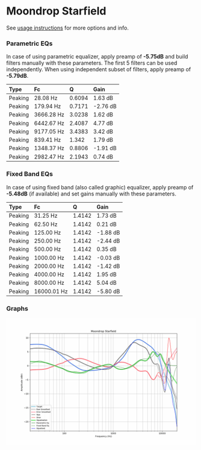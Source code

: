 # Moondrop Starfield
See [usage instructions](https://github.com/jaakkopasanen/AutoEq#usage) for more options and info.

### Parametric EQs
In case of using parametric equalizer, apply preamp of **-5.75dB** and build filters manually
with these parameters. The first 5 filters can be used independently.
When using independent subset of filters, apply preamp of **-5.79dB**.

| Type    | Fc         |      Q | Gain     |
|:--------|:-----------|:-------|:---------|
| Peaking | 28.08 Hz   | 0.6094 | 1.63 dB  |
| Peaking | 179.94 Hz  | 0.7171 | -2.76 dB |
| Peaking | 3666.28 Hz | 3.0238 | 1.62 dB  |
| Peaking | 6442.67 Hz | 2.4087 | 4.77 dB  |
| Peaking | 9177.05 Hz | 3.4383 | 3.42 dB  |
| Peaking | 839.41 Hz  | 1.342  | 1.79 dB  |
| Peaking | 1348.37 Hz | 0.8806 | -1.91 dB |
| Peaking | 2982.47 Hz | 2.1943 | 0.74 dB  |

### Fixed Band EQs
In case of using fixed band (also called graphic) equalizer, apply preamp of **-5.48dB**
(if available) and set gains manually with these parameters.

| Type    | Fc          |      Q | Gain     |
|:--------|:------------|:-------|:---------|
| Peaking | 31.25 Hz    | 1.4142 | 1.73 dB  |
| Peaking | 62.50 Hz    | 1.4142 | 0.21 dB  |
| Peaking | 125.00 Hz   | 1.4142 | -1.88 dB |
| Peaking | 250.00 Hz   | 1.4142 | -2.44 dB |
| Peaking | 500.00 Hz   | 1.4142 | 0.35 dB  |
| Peaking | 1000.00 Hz  | 1.4142 | -0.03 dB |
| Peaking | 2000.00 Hz  | 1.4142 | -1.42 dB |
| Peaking | 4000.00 Hz  | 1.4142 | 1.95 dB  |
| Peaking | 8000.00 Hz  | 1.4142 | 5.04 dB  |
| Peaking | 16000.01 Hz | 1.4142 | -5.80 dB |

### Graphs
![](./Moondrop%20Starfield.png)